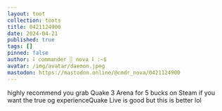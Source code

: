 ```yaml
---
layout: toot
collection: toots
title: 0421124900
date: 2024-04-21
published: true
tags: []
pinned: false
author: ⸸ commander ░ nova ⸸ :~$
avatar: /img/avatar/daemon.jpeg
mastodon: https://mastodon.online/@cmdr_nova/0421124900
---
```


highly recommend you grab Quake 3 Arena for 5 bucks on Steam if you want the true og experienceQuake Live is good but this is better lol

